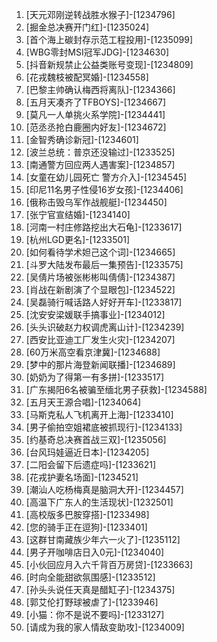 
1. [天元邓刚逆转战胜水猴子]-[1234796]
1. [掘金总决赛开门红]-[1235024]
1. [首个海上碳封存示范工程投用]-[1235099]
1. [WBG零封MSI冠军JDG]-[1234630]
1. [抖音新规禁止公益类账号变现]-[1234809]
1. [花戎魏枝被配冥婚]-[1234558]
1. [巴黎主帅确认梅西将离队]-[1234366]
1. [五月天凑齐了TFBOYS]-[1234667]
1. [莫凡一人单挑火系学院]-[1234441]
1. [范丞丞抢白鹿圈内好友]-[1234672]
1. [金智秀确诊新冠]-[1234601]
1. [波兰总统：普京还没输过]-[1233525]
1. [南通警方回应两人遇害案]-[1234857]
1. [女童在幼儿园死亡 警方介入]-[1234545]
1. [印尼11名男子性侵16岁女孩]-[1234406]
1. [俄称击毁乌军作战舰艇]-[1234450]
1. [张宁官宣结婚]-[1234140]
1. [河南一村庄修路挖出大石龟]-[1233617]
1. [杭州LGD更名]-[1233501]
1. [如何看待学术妲己这个词]-[1234665]
1. [斗罗大陆发布最后一集预告]-[1233575]
1. [吴倩片场被张彬彬叫倩倩]-[1234387]
1. [肖战在新剧演了个显眼包]-[1234522]
1. [吴磊骑行喊话路人好好开车]-[1233817]
1. [沈安安梁媛联手搞事业]-[1234012]
1. [头头识破赵力权调虎离山计]-[1234239]
1. [西安比亚迪工厂发生火灾]-[1234207]
1. [60万米高空看京津冀]-[1234688]
1. [梦中的那片海登新闻联播]-[1234689]
1. [奶奶为了得第一有多拼]-[1233517]
1. [广东揭阳6名被骗至缅北男子获救]-[1234588]
1. [五月天王源合唱]-[1234064]
1. [马斯克私人飞机离开上海]-[1233410]
1. [男子偷拍空姐裙底被抓现行]-[1234133]
1. [约基奇总决赛首战三双]-[1235056]
1. [台风玛娃逼近日本]-[1234205]
1. [二阳会留下后遗症吗]-[1233621]
1. [花戎护妻名场面]-[1234521]
1. [潮汕人吃杨梅真是脑洞大开]-[1234457]
1. [高温下广东人的生活现状]-[1232501]
1. [高校版多巴胺穿搭]-[1233498]
1. [您的骑手正在逗狗]-[1233401]
1. [这群甘南藏族少年六一火了]-[1235112]
1. [男子开咖啡店日入0元]-[1234040]
1. [小伙回应月入六千背百万房贷]-[1233663]
1. [时向全能甜欲氛围感]-[1233512]
1. [孙头头说任天真是醋缸子]-[1234375]
1. [郭艾伦打野球被虐了]-[1233946]
1. [小猫：你不是说不要吗]-[1233127]
1. [请成为我的家人情敌变助攻]-[1234009]